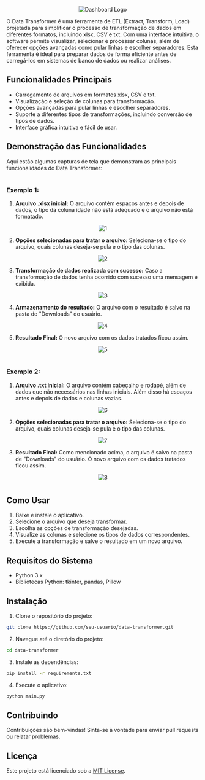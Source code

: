 <p align="center">
    <img src="./assets/logo.png" alt="Dashboard Logo">
</p>

O Data Transformer é uma ferramenta de ETL (Extract, Transform, Load) projetada para simplificar o processo de transformação de dados em diferentes formatos, incluindo xlsx, CSV e txt. Com uma interface intuitiva, o software permite visualizar, selecionar e processar colunas, além de oferecer opções avançadas como pular linhas e escolher separadores. Esta ferramenta é ideal para preparar dados de forma eficiente antes de carregá-los em sistemas de banco de dados ou realizar análises.

## Funcionalidades Principais

- Carregamento de arquivos em formatos xlsx, CSV e txt.
- Visualização e seleção de colunas para transformação.
- Opções avançadas para pular linhas e escolher separadores.
- Suporte a diferentes tipos de transformações, incluindo conversão de tipos de dados.
- Interface gráfica intuitiva e fácil de usar.

## Demonstração das Funcionalidades

Aqui estão algumas capturas de tela que demonstram as principais funcionalidades do Data Transformer:

#
### Exemplo 1:
1. **Arquivo .xlsx inicial:**
O arquivo contém espaços antes e depois de dados, o tipo da coluna idade não está adequado e o arquivo não está formatado.

<p align="center">
    <img src="./assets/cases/exemplo1_1.png" alt="1">
</p>

2. **Opções selecionadas para tratar o arquivo:**
Seleciona-se o tipo do arquivo, quais colunas deseja-se pula e o tipo das colunas.
<p align="center">
    <img src="./assets/cases/exemplo1_2.png" alt="2">
</p>

3. **Transformação de dados realizada com sucesso:**
Caso a transformação de dados tenha ocorrido com sucesso uma mensagem é exibida.

<p align="center">
    <img src="./assets/cases/exemplo1_3.png" alt="3">
</p>

4. **Armazenamento do resultado:**
O arquivo com o resultado é salvo na pasta de "Downloads" do usuário. 

<p align="center">
    <img src="./assets/cases/exemplo1_4.png" alt="4">
</p>

5. **Resultado Final:**
O novo arquivo com os dados tratados ficou assim.

<p align="center">
    <img src="./assets/cases/exemplo1_5.png" alt="5">
</p>

#
### Exemplo 2:
1. **Arquivo .txt inicial:**
O arquivo contém cabeçalho e rodapé, além de dados que não necessários nas linhas iniciais. Além disso há espaços antes e depois de dados e colunas vazias.

<p align="center">
    <img src="./assets/cases/exemplo2_1.png" alt="6">
</p>

2. **Opções selecionadas para tratar o arquivo:**
Seleciona-se o tipo do arquivo, quais colunas deseja-se pula e o tipo das colunas.

<p align="center">
    <img src="./assets/cases/exemplo2_2.png" alt="7">
</p>

3. **Resultado Final:**
Como mencionado acima, o arquivo é salvo na pasta de "Downloads" do usuário.
O novo arquivo com os dados tratados ficou assim.

<p align="center">
    <img src="./assets/cases/exemplo2_3.png" alt="8">
</p>

#

## Como Usar

1. Baixe e instale o aplicativo.
2. Selecione o arquivo que deseja transformar.
3. Escolha as opções de transformação desejadas.
4. Visualize as colunas e selecione os tipos de dados correspondentes.
5. Execute a transformação e salve o resultado em um novo arquivo.

## Requisitos do Sistema

- Python 3.x
- Bibliotecas Python: tkinter, pandas, Pillow

## Instalação

1. Clone o repositório do projeto:

```bash
git clone https://github.com/seu-usuario/data-transformer.git
```

2. Navegue até o diretório do projeto:

```bash
cd data-transformer
```

3. Instale as dependências:

```bash
pip install -r requirements.txt
```

4. Execute o aplicativo:

```bash
python main.py
```

## Contribuindo

Contribuições são bem-vindas! Sinta-se à vontade para enviar pull requests ou relatar problemas.

## Licença

Este projeto está licenciado sob a [MIT License](LICENSE).